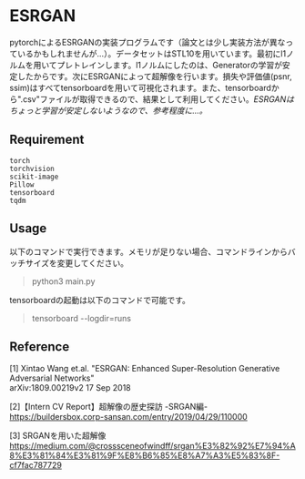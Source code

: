 # ESRGAN

pytorchによるESRGANの実装プログラムです（論文とは少し実装方法が異なっているかもしれませんが…）。データセットはSTL10を用いています。最初にl1ノルムを用いてプレトレインします。l1ノルムにしたのは、Generatorの学習が安定したからです。次にESRGANによって超解像を行います。損失や評価値(psnr, ssim)はすべてtensorboardを用いて可視化されます。また、tensorboardから".csv"ファイルが取得できるので、結果として利用してください。*ESRGANはちょっと学習が安定しないようなので、参考程度に…。*
## Requirement
```
torch
torchvision
scikit-image
Pillow
tensorboard
tqdm
```

## Usage
以下のコマンドで実行できます。メモリが足りない場合、コマンドラインからバッチサイズを変更してください。 
>python3 main.py

tensorboardの起動は以下のコマンドで可能です。
>tensorboard --logdir=runs

## Reference
[1] Xintao Wang et.al. "ESRGAN: Enhanced Super-Resolution
Generative Adversarial Networks"  
arXiv:1809.00219v2 17 Sep 2018  

[2]【Intern CV Report】超解像の歴史探訪 -SRGAN編-  
https://buildersbox.corp-sansan.com/entry/2019/04/29/110000
  
[3] SRGANを用いた超解像
https://medium.com/@crosssceneofwindff/srgan%E3%82%92%E7%94%A8%E3%81%84%E3%81%9F%E8%B6%85%E8%A7%A3%E5%83%8F-cf7fac787729  
